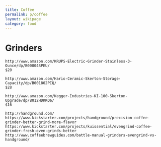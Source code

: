 ```yaml
---
title: Coffee
permalink: p/coffee
layout: wikipage
category: food
---
```


# Grinders


    http://www.amazon.com/KRUPS-Electric-Grinder-Stainless-3-Ounce/dp/B00004SPEU/
    $20

    http://www.amazon.com/Hario-Ceramic-Skerton-Storage-Capacity/dp/B001802PIQ/
    $28

    http://www.amazon.com/Kegger-Industries-KI-100-Skerton-Upgrade/dp/B012HDKKQ6/
    $16

    http://handground.com/
    https://www.kickstarter.com/projects/handground/precision-coffee-grinder-better-grind-more-flavor
    https://www.kickstarter.com/projects/kuissential/evengrind-coffee-grinder-fresh-even-grinds-better
    http://www.coffeebrewguides.com/battle-manual-grinders-evengrind-vs-handground/
